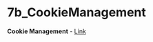 # 7b_CookieManagement

**Cookie Management** - [Link](https://github.com/rashmitha006/Java-Programs-With-Outputs/blob/main/7b_Cookie%20Managemen/p7b.png)
